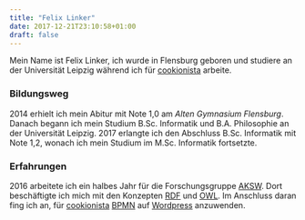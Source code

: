 ```yaml
---
title: "Felix Linker"
date: 2017-12-21T23:10:58+01:00
draft: false
---
```


Mein Name ist Felix Linker, ich wurde in Flensburg geboren und studiere an der Universität Leipzig während ich für [cookionista](http://cookionista.com) arbeite.

### Bildungsweg

2014 erhielt ich mein Abitur mit Note 1,0 am *Alten Gymnasium Flensburg*.
Danach begann ich mein Studium B.Sc. Informatik und B.A. Philosophie an der Universität Leipzig.
2017 erlangte ich den Abschluss B.Sc. Informatik mit Note 1,2, wonach ich mein Studium im M.Sc. Informatik fortsetzte.

### Erfahrungen

2016 arbeitete ich ein halbes Jahr für die Forschungsgruppe [AKSW](http://aksw.org).
Dort beschäftigte ich mich mit den Konzepten [RDF](https://de.wikipedia.org/wiki/Resource_Description_Framework) und [OWL](https://de.wikipedia.org/wiki/Web_Ontology_Language).
Im Anschluss daran fing ich an, für [cookionista](http://cookionista.com) [BPMN](https://de.wikipedia.org/wiki/Business_Process_Model_and_Notation) auf [Wordpress](https://de.wikipedia.org/wiki/WordPress) anzuwenden.
